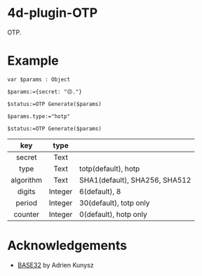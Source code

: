 # 4d-plugin-OTP
OTP.

# Example

```4d
var $params : Object

$params:={secret: "😣."}

$status:=OTP Generate($params)

$params.type:="hotp"

$status:=OTP Generate($params)
```

|key|type||
|:-:|:-:|:-|
|secret|Text||
|type|Text|totp(default), hotp|
|algorithm|Text|SHA1(default), SHA256, SHA512|
|digits|Integer|6(default), 8|
|period|Integer|30(default), totp only|
|counter|Integer|0(default), hotp only|

# Acknowledgements

* [BASE32](https://github.com/mjg59/tpmtotp/blob/master/base32.h) by Adrien Kunysz
